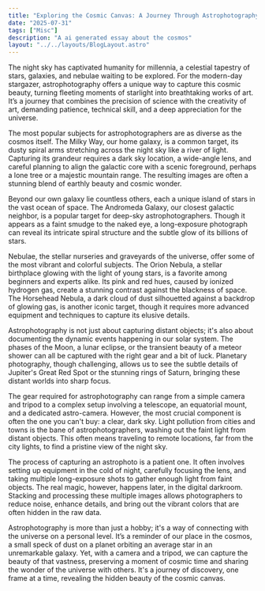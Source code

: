 ```yaml
---
title: "Exploring the Cosmic Canvas: A Journey Through Astrophotography"
date: "2025-07-31"
tags: ["Misc"]
description: "A ai generated essay about the cosmos"
layout: "../../layouts/BlogLayout.astro"
---
```



The night sky has captivated humanity for millennia, a celestial tapestry of stars, galaxies, and nebulae waiting to be explored. For the modern-day stargazer, astrophotography offers a unique way to capture this cosmic beauty, turning fleeting moments of starlight into breathtaking works of art. It’s a journey that combines the precision of science with the creativity of art, demanding patience, technical skill, and a deep appreciation for the universe.

The most popular subjects for astrophotographers are as diverse as the cosmos itself. The Milky Way, our home galaxy, is a common target, its dusty spiral arms stretching across the night sky like a river of light. Capturing its grandeur requires a dark sky location, a wide-angle lens, and careful planning to align the galactic core with a scenic foreground, perhaps a lone tree or a majestic mountain range. The resulting images are often a stunning blend of earthly beauty and cosmic wonder.

Beyond our own galaxy lie countless others, each a unique island of stars in the vast ocean of space. The Andromeda Galaxy, our closest galactic neighbor, is a popular target for deep-sky astrophotographers. Though it appears as a faint smudge to the naked eye, a long-exposure photograph can reveal its intricate spiral structure and the subtle glow of its billions of stars.

Nebulae, the stellar nurseries and graveyards of the universe, offer some of the most vibrant and colorful subjects. The Orion Nebula, a stellar birthplace glowing with the light of young stars, is a favorite among beginners and experts alike. Its pink and red hues, caused by ionized hydrogen gas, create a stunning contrast against the blackness of space. The Horsehead Nebula, a dark cloud of dust silhouetted against a backdrop of glowing gas, is another iconic target, though it requires more advanced equipment and techniques to capture its elusive details.

Astrophotography is not just about capturing distant objects; it's also about documenting the dynamic events happening in our solar system. The phases of the Moon, a lunar eclipse, or the transient beauty of a meteor shower can all be captured with the right gear and a bit of luck. Planetary photography, though challenging, allows us to see the subtle details of Jupiter's Great Red Spot or the stunning rings of Saturn, bringing these distant worlds into sharp focus.

The gear required for astrophotography can range from a simple camera and tripod to a complex setup involving a telescope, an equatorial mount, and a dedicated astro-camera. However, the most crucial component is often the one you can't buy: a clear, dark sky. Light pollution from cities and towns is the bane of astrophotographers, washing out the faint light from distant objects. This often means traveling to remote locations, far from the city lights, to find a pristine view of the night sky.

The process of capturing an astrophoto is a patient one. It often involves setting up equipment in the cold of night, carefully focusing the lens, and taking multiple long-exposure shots to gather enough light from faint objects. The real magic, however, happens later, in the digital darkroom. Stacking and processing these multiple images allows photographers to reduce noise, enhance details, and bring out the vibrant colors that are often hidden in the raw data.

Astrophotography is more than just a hobby; it's a way of connecting with the universe on a personal level. It’s a reminder of our place in the cosmos, a small speck of dust on a planet orbiting an average star in an unremarkable galaxy. Yet, with a camera and a tripod, we can capture the beauty of that vastness, preserving a moment of cosmic time and sharing the wonder of the universe with others. It's a journey of discovery, one frame at a time, revealing the hidden beauty of the cosmic canvas.